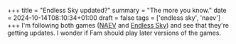 +++
title = "Endless Sky updated?"
summary = "The more you know."
date = 2024-10-14T08:10:34+01:00
draft = false
tags = ['endless sky', 'naev']
+++
I'm following both games ([NAEV](https://naev.org/) and [Endless Sky](https://endless-sky.github.io/)) and see that they're getting updates. I wonder if Fam should play later versions of the games.
